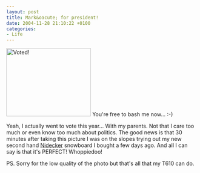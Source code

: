 ```yaml
---
layout: post
title: Mark&oacute; for president!
date: 2004-11-28 21:10:22 +0100
categories:
- Life
---
```

<img src="http://www.rusiczki.net/blog/blogpics/rmdsz_vote_2004.jpg" width="223" height="180" alt="Voted!" class="postimage" /> You're free to bash me now... :-)

Yeah, I actually went to vote this year... With my parents. Not that I care too much or even know too much about politics. The good news is that 30 minutes after taking this picture I was on the slopes trying out my new second hand <a href="http://www.nidecker.ch">Nidecker</a> snowboard I bought a few days ago. And all I can say is that it's PERFECT! Whoppiedoo!

PS. Sorry for the low quality of the photo but that's all that my T610 can do.
